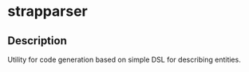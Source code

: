 # strapparser

## Description

Utility for code generation based on simple DSL for describing entities.
